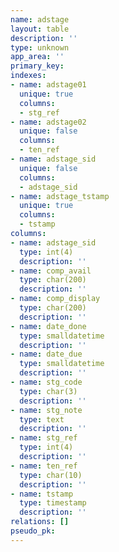 ```yaml
---
name: adstage
layout: table
description: ''
type: unknown
app_area: ''
primary_key: 
indexes:
- name: adstage01
  unique: true
  columns:
  - stg_ref
- name: adstage02
  unique: false
  columns:
  - ten_ref
- name: adstage_sid
  unique: false
  columns:
  - adstage_sid
- name: adstage_tstamp
  unique: true
  columns:
  - tstamp
columns:
- name: adstage_sid
  type: int(4)
  description: ''
- name: comp_avail
  type: char(200)
  description: ''
- name: comp_display
  type: char(200)
  description: ''
- name: date_done
  type: smalldatetime
  description: ''
- name: date_due
  type: smalldatetime
  description: ''
- name: stg_code
  type: char(3)
  description: ''
- name: stg_note
  type: text
  description: ''
- name: stg_ref
  type: int(4)
  description: ''
- name: ten_ref
  type: char(10)
  description: ''
- name: tstamp
  type: timestamp
  description: ''
relations: []
pseudo_pk: 
---
```


